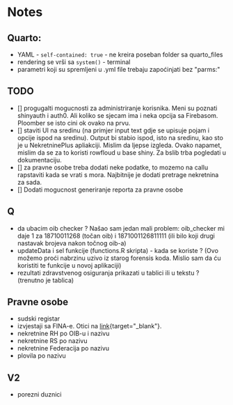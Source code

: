 # Notes

## Quarto:

-   YAML - `self-contained: true` - ne kreira poseban folder sa quarto_files
-   rendering se vrši sa `system()` - terminal
-   parametri koji su spremljeni u .yml file trebaju zapoćinjati bez "parms:"

## TODO

- [] progugalti mogucnosti za administriranje korisnika. Meni su poznati shinyauth i auth0. Ali koliko se sjecam ima i neka opcija sa Firebasom. Ploomber se isto cini ok ovako na prvu.
- [] staviti UI na sredinu (na primjer input text gdje se upisuje pojam i opcije ispod na sredinu). Output bi stabio ispod, isto na sredinu, kao sto je u NekretninePlus apliakciji. Mislim da ljepse izgleda. Ovako napamet, mislim da se za to koristi rowfloud u base shiny. Za bslib trba pogledati u dokumentaciju.
- [] za pravne osobe treba dodati neke podatke, to mozemo na callu rapstaviti kada se vrati s mora. Najbitnije je dodati pretrage nekretnina za sada.
- [] Dodati mogucnost generiranje reporta za pravne osobe

## Q
- da ubacim oib checker ? Našao sam jedan mali problem:
oib_checker mi daje 1 za 18710011268 (točan oib) i 1871001126811111 (ili bilo koji drugi nastavak brojeva nakon točnog oib-a)
-   updateData i sel funkcije (functions.R skripta) - kada se koriste ? (Ovo možemo proći nabrzinu uzivo iz starog forensis koda. Mislio sam da ću koristiti te funkcije u novoj aplikaciji)
- rezultati zdravstvenog osiguranja prikazati u tablici ili u tekstu ? (trenutno je tablica)

## Pravne osobe
- sudski registar
- izvjestaji sa FINA-e. Otici na [link](https://rgfi.fina.hr/JavnaObjava-web/jsp/prijavaKorisnika.jsp){target="_blank"}. 
- nekretnine RH po OIB-u i nazivu
- nekretnine RS po nazivu
- nekretnine Federacija po nazivu
- plovila po nazivu

## V2
- porezni duznici
